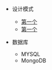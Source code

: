 - 设计模式

  - [第一个](subTest/工厂模式：工厂模式.md)
  - [第一个](subTest/模板模式：模板模式.md)

- 数据库
  - MYSQL
  - MongoDB